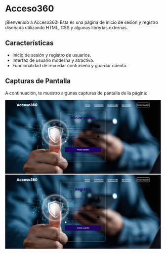# Acceso360

¡Bienvenido a Acceso360! Esta es una página de inicio de sesión y registro diseñada utilizando HTML, CSS y algunas librerías externas.

## Características

- Inicio de sesión y registro de usuarios.
- Interfaz de usuario moderna y atractiva.
- Funcionalidad de recordar contraseña y guardar cuenta.
 
## Capturas de Pantalla

A continuación, te muestro algunas capturas de pantalla de la página:

![inicio](imagen/acceso02.jpeg)
![Registro](imagen/acceso01.jpeg)
